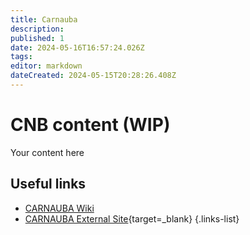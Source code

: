 ```yaml
---
title: Carnauba
description: 
published: 1
date: 2024-05-16T16:57:24.026Z
tags: 
editor: markdown
dateCreated: 2024-05-15T20:28:26.408Z
---
```


# CNB content (WIP)
Your content here

## Useful links

- [CARNAUBA Wiki](/Beamlines/Carnauba/cnb_intro)
- [CARNAUBA External Site](https://lnls.cnpem.br/grupos/carnauba){target=_blank}
{.links-list}